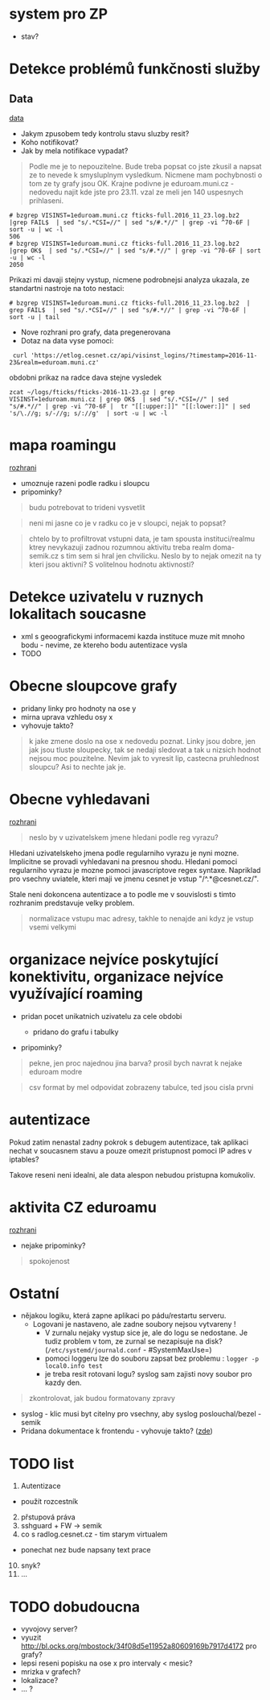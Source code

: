 # system pro ZP

- stav?

# Detekce problémů funkčnosti služby

## Data

[data](https://etlog.cesnet.cz/#/detection_data)

- Jakym zpusobem tedy kontrolu stavu sluzby resit?
- Koho notifikovat?
- Jak by mela notifikace vypadat?

> Podle me je to nepouzitelne. Bude treba popsat co jste zkusil a napsat ze to nevede k smysluplnym vysledkum. Nicmene mam pochybnosti o tom ze ty grafy jsou OK. Krajne podivne je eduroam.muni.cz - nedovedu najit kde jste pro 23.11. vzal ze meli jen 140 uspesnych prihlaseni.

```
# bzgrep VISINST=1eduroam.muni.cz fticks-full.2016_11_23.log.bz2  |grep FAIL$  | sed "s/.*CSI=//" | sed "s/#.*//" | grep -vi ^70-6F | sort -u | wc -l
506
# bzgrep VISINST=1eduroam.muni.cz fticks-full.2016_11_23.log.bz2  |grep OK$  | sed "s/.*CSI=//" | sed "s/#.*//" | grep -vi ^70-6F | sort -u | wc -l
2050
```

Prikazi mi davaji stejny vystup, nicmene podrobnejsi analyza ukazala, ze standartni nastroje na toto nestaci:
```
# bzgrep VISINST=1eduroam.muni.cz fticks-full.2016_11_23.log.bz2  | grep FAIL$  | sed "s/.*CSI=//" | sed "s/#.*//" | grep -vi ^70-6F | sort -u | tail
```

- Nove rozhrani pro grafy, data pregenerovana
- Dotaz na data vyse pomoci:
```
 curl 'https://etlog.cesnet.cz/api/visinst_logins/?timestamp=2016-11-23&realm=eduroam.muni.cz'
```

obdobni prikaz na radce dava stejne vysledek
```
zcat ~/logs/fticks/fticks-2016-11-23.gz | grep VISINST=1eduroam.muni.cz | grep OK$  | sed "s/.*CSI=//" | sed "s/#.*//" | grep -vi ^70-6F |  tr "[[:upper:]]" "[[:lower:]]" | sed 's/\.//g; s/-//g; s/://g'  | sort -u | wc -l

```

# mapa roamingu

[rozhrani](https://etlog.cesnet.cz/#/heat_map)

- umoznuje razeni podle radku i sloupcu
- pripominky?

> budu potrebovat to trideni vysvetlit

> neni mi jasne co je v radku co je v sloupci, nejak to popsat?

> chtelo by to profiltrovat vstupni data, je tam spousta instituci/realmu ktrey nevykazuji zadnou rozumnou aktivitu treba realm doma-semik.cz s tim sem si hral jen chvilicku. Neslo by to nejak omezit na ty kteri jsou aktivni? S volitelnou hodnotu aktivnosti?

# Detekce uzivatelu v ruznych lokalitach soucasne

- xml s geoografickymi informacemi
kazda instituce muze mit mnoho bodu - nevime, ze ktereho bodu autentizace vysla
- TODO


# Obecne sloupcove grafy

- pridany linky pro hodnoty na ose y
- mirna uprava vzhledu osy x
- vyhovuje takto?

> k jake zmene doslo na ose x nedovedu poznat. Linky jsou dobre, jen jak jsou tluste sloupecky, tak se nedaji sledovat a tak u nizsich hodnot nejsou moc pouzitelne. Nevim jak to vyresit lip, castecna pruhlednost sloupcu? Asi to nechte jak je.


# Obecne vyhledavani

[rozhrani](https://etlog.cesnet.cz/#/search)

> neslo by v uzivatelskem jmene hledani podle reg vyrazu?

Hledani uzivatelskeho jmena podle regularniho vyrazu je nyni mozne.
Implicitne se provadi vyhledavani na presnou shodu.
Hledani pomoci regularniho vyrazu je mozne pomoci javascriptove regex syntaxe.
Napriklad pro vsechny uviatele, kteri maji ve jmenu cesnet je vstup  "/^.*@cesnet.cz/".

Stale neni dokoncena autentizace a to podle me v souvislosti s timto rozhranim predstavuje velky problem.

> normalizace vstupu mac adresy, takhle to nenajde ani kdyz je vstup vsemi velkymi

# organizace nejvíce poskytující konektivitu, organizace nejvíce využívající roaming

- pridan pocet unikatnich uzivatelu za cele obdobi
  - pridano do grafu i tabulky

- pripominky?

> pekne, jen proc najednou jina barva? prosil bych navrat k nejake eduroam modre

> csv format by mel odpovidat zobrazeny tabulce, ted jsou cisla prvni

# autentizace

Pokud zatim nenastal zadny pokrok s debugem autentizace, tak aplikaci nechat v soucasnem stavu a
pouze omezit pristupnost pomoci IP adres v iptables?

Takove reseni neni idealni, ale data alespon nebudou pristupna komukoliv.


# aktivita CZ eduroamu

[rozhrani](https://etlog.cesnet.cz/#/roaming_activity)

- nejake pripominky?

> spokojenost

# Ostatní

- nějakou logiku, která zapne aplikaci po pádu/restartu serveru.
  - Logovani je nastaveno, ale zadne soubory nejsou vytvareny !
    - V zurnalu nejaky vystup sice je, ale do logu se nedostane. Je tudiz problem v tom, ze zurnal se nezapisuje na disk? (`/etc/systemd/journald.conf` - #SystemMaxUse=)
    - pomoci loggeru lze do souboru zapsat bez problemu : `logger -p local0.info test`
    - je treba resit rotovani logu? syslog sam zajisti novy soubor pro kazdy den.
> zkontrolovat, jak budou formatovany zpravy

- syslog - klic musi byt citelny pro vsechny, aby syslog poslouchal/bezel - semik
- Pridana dokumentace k frontendu - vyhovuje takto? ([zde](https://github.com/CESNET/etlog#frontend))


# TODO list
1. Autentizace
  - použít rozcestník
2. přstupová práva
3. sshguard + FW -> semik
8. co s radlog.cesnet.cz - tim starym virtualem
  - ponechat nez bude napsany text prace
10. snyk?
11. ...

# TODO dobudoucna
- vyvojovy server?
- vyuzit http://bl.ocks.org/mbostock/34f08d5e11952a80609169b7917d4172 pro grafy?
- lepsi reseni popisku na ose x pro intervaly < mesic?
- mrizka v grafech?
- lokalizace?
- ... ?



